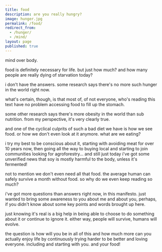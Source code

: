```yaml
---
title: food
description: are you really hungry?
image: hunger.jpg
permalink: /food/
redirect_from:
  - /hunger/
  - /mind/
layout: page
published: true
---
```


mind over body.

food is definitely necessary for life. but just how much? and how many people are really dying of starvation today?

i don't have the answers. some research says there's no more such hunger in the world right now.

what's certain, though, is that most of, of not everyone, who's reading this text have no problem accessing food to fill up the stomach.

some other research says there's more obesity in the world than sub nutrition. from my perspective, it's very clearly true.

and one of the cyclical culprits of such a bad diet we have is how we see food. or how we don't even look at it anymore. what are we eating?

i try my best to be conscious about it, starting with avoiding meat for over 10 years now, then going all the way to buying local and starting to join communities looking for agroforestry... and still just today i've got some unverified news that soy is mostly harmful to the body, unless it's fermented!

not to mention we don't even need all that food. the average human can safely survive a month without food. so why do we even keep reading so much?

i've got more questions than answers right now, in this manifesto. just wanted to bring some awareness to you about me and about you, perhaps, if you didn't know about some key points and words brought up here.

just knowing it's real is a big help in being able to choose to do something about it or continue to ignore it. either way, people will survive, humans will evolve.

the question is how will you be in all of this and how much more can you actually enjoy life by continuously trying harder to be better and loving everyone. including and starting with you. and your food!
